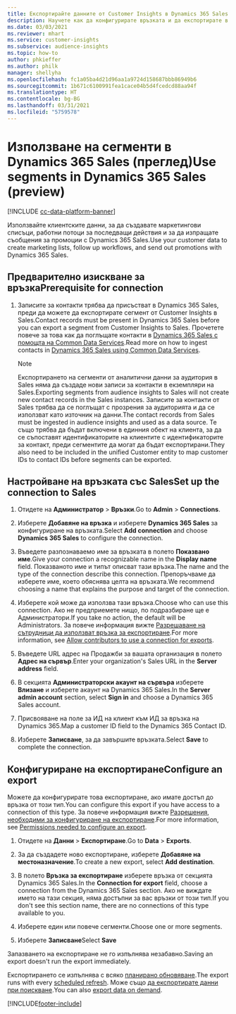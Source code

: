 ```yaml
---
title: Експортирайте данните от Customer Insights в Dynamics 365 Sales
description: Научете как да конфигурирате връзката и да експортирате в Dynamics 365 Sales.
ms.date: 03/03/2021
ms.reviewer: mhart
ms.service: customer-insights
ms.subservice: audience-insights
ms.topic: how-to
author: phkieffer
ms.author: philk
manager: shellyha
ms.openlocfilehash: fc1a05ba4d21d96aa1a9724d158687bbb86949b6
ms.sourcegitcommit: 1b671c6100991fea1cace04b5d4fcedcd88aa94f
ms.translationtype: HT
ms.contentlocale: bg-BG
ms.lasthandoff: 03/31/2021
ms.locfileid: "5759578"
---
```

# <a name="use-segments-in-dynamics-365-sales-preview"></a><span data-ttu-id="a375c-103">Използване на сегменти в Dynamics 365 Sales (преглед)</span><span class="sxs-lookup"><span data-stu-id="a375c-103">Use segments in Dynamics 365 Sales (preview)</span></span>

[!INCLUDE [cc-data-platform-banner](../includes/cc-data-platform-banner.md)]

<span data-ttu-id="a375c-104">Използвайте клиентските данни, за да създавате маркетингови списъци, работни потоци за последващи действия и за да изпращате съобщения за промоции с Dynamics 365 Sales.</span><span class="sxs-lookup"><span data-stu-id="a375c-104">Use your customer data to create marketing lists, follow up workflows, and send out promotions with Dynamics 365 Sales.</span></span>

## <a name="prerequisite-for-connection"></a><span data-ttu-id="a375c-105">Предварително изискване за връзка</span><span class="sxs-lookup"><span data-stu-id="a375c-105">Prerequisite for connection</span></span>

1. <span data-ttu-id="a375c-106">Записите за контакти трябва да присъстват в Dynamics 365 Sales, преди да можете да експортирате сегмент от Customer Insights в Sales.</span><span class="sxs-lookup"><span data-stu-id="a375c-106">Contact records must be present in Dynamics 365 Sales before you can export a segment from Customer Insights to Sales.</span></span> <span data-ttu-id="a375c-107">Прочетете повече за това как да поглъщате контакти в [Dynamics 365 Sales с помощта на Common Data Services](connect-power-query.md).</span><span class="sxs-lookup"><span data-stu-id="a375c-107">Read more on how to ingest contacts in [Dynamics 365 Sales using Common Data Services](connect-power-query.md).</span></span>

   > [!NOTE]
   > <span data-ttu-id="a375c-108">Експортирането на сегменти от аналитични данни за аудитория в Sales няма да създаде нови записи за контакти в екземпляри на Sales.</span><span class="sxs-lookup"><span data-stu-id="a375c-108">Exporting segments from audience insights to Sales will not create new contact records in the Sales instances.</span></span> <span data-ttu-id="a375c-109">Записите за контакти от Sales трябва да се поглъщат с прозрения за аудиторията и да се използват като източник на данни.</span><span class="sxs-lookup"><span data-stu-id="a375c-109">The contact records from Sales must be ingested in audience insights and used as a data source.</span></span> <span data-ttu-id="a375c-110">Те също трябва да бъдат включени в единния обект на клиента, за да се съпоставят идентификаторите на клиентите с идентификаторите за контакт, преди сегментите да могат да бъдат експортирани.</span><span class="sxs-lookup"><span data-stu-id="a375c-110">They also need to be included in the unified Customer entity to map customer IDs to contact IDs before segments can be exported.</span></span>

## <a name="set-up-the-connection-to-sales"></a><span data-ttu-id="a375c-111">Настройване на връзката със Sales</span><span class="sxs-lookup"><span data-stu-id="a375c-111">Set up the connection to Sales</span></span>

1. <span data-ttu-id="a375c-112">Отидете на **Администратор** > **Връзки**.</span><span class="sxs-lookup"><span data-stu-id="a375c-112">Go to **Admin** > **Connections**.</span></span>

1. <span data-ttu-id="a375c-113">Изберете **Добавяне на връзка** и изберете **Dynamics 365 Sales** за конфигуриране на връзката.</span><span class="sxs-lookup"><span data-stu-id="a375c-113">Select **Add connection** and choose **Dynamics 365 Sales** to configure the connection.</span></span>

1. <span data-ttu-id="a375c-114">Въведете разпознаваемо име за връзката в полето **Показвано име**.</span><span class="sxs-lookup"><span data-stu-id="a375c-114">Give your connection a recognizable name in the **Display name** field.</span></span> <span data-ttu-id="a375c-115">Показваното име и типът описват тази връзка.</span><span class="sxs-lookup"><span data-stu-id="a375c-115">The name and the type of the connection describe this connection.</span></span> <span data-ttu-id="a375c-116">Препоръчваме да изберете име, което обяснява целта на връзката.</span><span class="sxs-lookup"><span data-stu-id="a375c-116">We recommend choosing a name that explains the purpose and target of the connection.</span></span>

1. <span data-ttu-id="a375c-117">Изберете кой може да използва тази връзка.</span><span class="sxs-lookup"><span data-stu-id="a375c-117">Choose who can use this connection.</span></span> <span data-ttu-id="a375c-118">Ако не предприемете нищо, по подразбиране ще е Администратори.</span><span class="sxs-lookup"><span data-stu-id="a375c-118">If you take no action, the default will be Administrators.</span></span> <span data-ttu-id="a375c-119">За повече информация вижте [Разрешаване на сътрудници да използват връзка за експортиране](connections.md#allow-contributors-to-use-a-connection-for-exports).</span><span class="sxs-lookup"><span data-stu-id="a375c-119">For more information, see [Allow contributors to use a connection for exports](connections.md#allow-contributors-to-use-a-connection-for-exports).</span></span>

1. <span data-ttu-id="a375c-120">Въведете URL адрес на Продажби за вашата организация в полето **Адрес на сървър**.</span><span class="sxs-lookup"><span data-stu-id="a375c-120">Enter your organization's Sales URL in the **Server address** field.</span></span>

1. <span data-ttu-id="a375c-121">В секцията **Администраторски акаунт на сървъра** изберете **Влизане** и изберете акаунт на Dynamics 365 Sales.</span><span class="sxs-lookup"><span data-stu-id="a375c-121">In the **Server admin account** section, select **Sign in** and choose a Dynamics 365 Sales account.</span></span>

1. <span data-ttu-id="a375c-122">Присвояване на поле за ИД на клиент към ИД за връзка на Dynamics 365.</span><span class="sxs-lookup"><span data-stu-id="a375c-122">Map a customer ID field to the Dynamics 365 Contact ID.</span></span>

1. <span data-ttu-id="a375c-123">Изберете **Записване**, за да завършите връзката.</span><span class="sxs-lookup"><span data-stu-id="a375c-123">Select **Save** to complete the connection.</span></span> 

## <a name="configure-an-export"></a><span data-ttu-id="a375c-124">Конфигуриране на експортиране</span><span class="sxs-lookup"><span data-stu-id="a375c-124">Configure an export</span></span>

<span data-ttu-id="a375c-125">Можете да конфигурирате това експортиране, ако имате достъп до връзка от този тип.</span><span class="sxs-lookup"><span data-stu-id="a375c-125">You can configure this export if you have access to a connection of this type.</span></span> <span data-ttu-id="a375c-126">За повече информация вижте [Разрешения, необходими за конфигуриране на експортиране](export-destinations.md#set-up-a-new-export).</span><span class="sxs-lookup"><span data-stu-id="a375c-126">For more information, see [Permissions needed to configure an export](export-destinations.md#set-up-a-new-export).</span></span>

1. <span data-ttu-id="a375c-127">Отидете на **Данни** > **Експортиране**.</span><span class="sxs-lookup"><span data-stu-id="a375c-127">Go to **Data** > **Exports**.</span></span>

1. <span data-ttu-id="a375c-128">За да създадете ново експортиране, изберете **Добавяне на местоназначение**.</span><span class="sxs-lookup"><span data-stu-id="a375c-128">To create a new export, select **Add destination**.</span></span>

1. <span data-ttu-id="a375c-129">В полето **Връзка за експортиране** изберете връзка от секцията Dynamics 365 Sales.</span><span class="sxs-lookup"><span data-stu-id="a375c-129">In the **Connection for export** field, choose a connection from the Dynamics 365 Sales section.</span></span> <span data-ttu-id="a375c-130">Ако не виждате името на тази секция, няма достъпни за вас връзки от този тип.</span><span class="sxs-lookup"><span data-stu-id="a375c-130">If you don't see this section name, there are no connections of this type available to you.</span></span>

1. <span data-ttu-id="a375c-131">Изберете един или повече сегменти.</span><span class="sxs-lookup"><span data-stu-id="a375c-131">Choose one or more segments.</span></span>

1. <span data-ttu-id="a375c-132">Изберете **Записване**</span><span class="sxs-lookup"><span data-stu-id="a375c-132">Select **Save**</span></span>

<span data-ttu-id="a375c-133">Запазването на експортиране не го изпълнява незабавно.</span><span class="sxs-lookup"><span data-stu-id="a375c-133">Saving an export doesn't run the export immediately.</span></span>

<span data-ttu-id="a375c-134">Експортирането се изпълнява с всяко [планирано обновяване](system.md#schedule-tab).</span><span class="sxs-lookup"><span data-stu-id="a375c-134">The export runs with every [scheduled refresh](system.md#schedule-tab).</span></span> <span data-ttu-id="a375c-135">Може също [да експортирате данни при поискване](export-destinations.md#run-exports-on-demand).</span><span class="sxs-lookup"><span data-stu-id="a375c-135">You can also [export data on demand](export-destinations.md#run-exports-on-demand).</span></span> 

[!INCLUDE[footer-include](../includes/footer-banner.md)]
